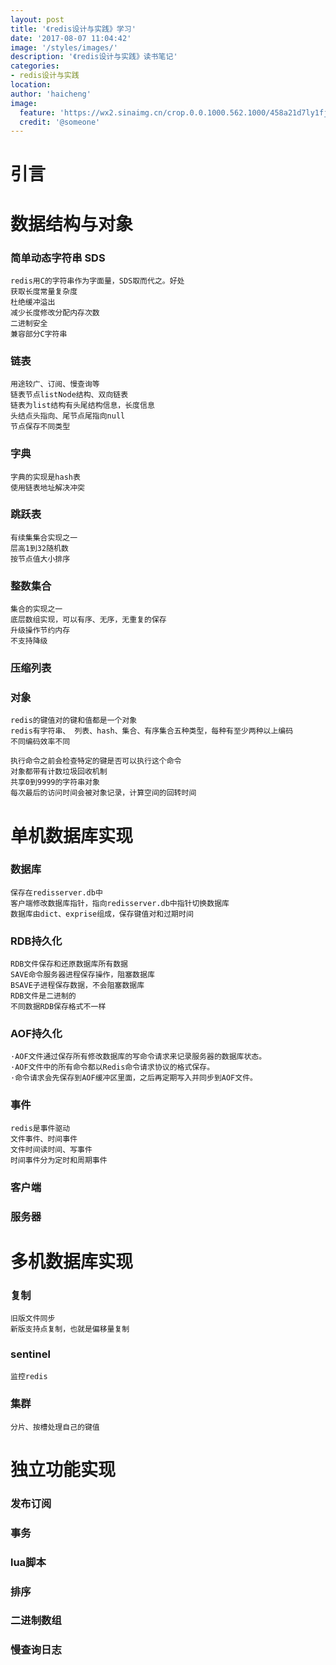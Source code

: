 ```yaml
---
layout: post
title: '《redis设计与实践》学习'
date: '2017-08-07 11:04:42'
image: '/styles/images/'
description: '《redis设计与实践》读书笔记'
categories:
- redis设计与实践
location:
author: 'haicheng'
image:
  feature: 'https://wx2.sinaimg.cn/crop.0.0.1000.562.1000/458a21d7ly1fjasnl3hvrj20rs0fm41h.jpg'
  credit: '@someone'
---
```


 
 


# 引言

# 数据结构与对象

### 简单动态字符串 SDS

    redis用C的字符串作为字面量，SDS取而代之。好处
    获取长度常量复杂度
    杜绝缓冲溢出
    减少长度修改分配内存次数
    二进制安全
    兼容部分C字符串

### 链表

    用途较广、订阅、慢查询等
    链表节点listNode结构、双向链表
    链表为list结构有头尾结构信息，长度信息
    头结点头指向、尾节点尾指向null
    节点保存不同类型
    
### 字典

    字典的实现是hash表
    使用链表地址解决冲突
### 跳跃表

    有续集集合实现之一
    层高1到32随机数
    按节点值大小排序
### 整数集合

    集合的实现之一
    底层数组实现，可以有序、无序，无重复的保存
    升级操作节约内存
    不支持降级

### 压缩列表
### 对象

    redis的键值对的键和值都是一个对象
    redis有字符串、 列表、hash、集合、有序集合五种类型，每种有至少两种以上编码
    不同编码效率不同
    
    执行命令之前会检查特定的键是否可以执行这个命令
    对象都带有计数垃圾回收机制
    共享0到9999的字符串对象
    每次最后的访问时间会被对象记录，计算空间的回转时间

# 单机数据库实现

### 数据库

    保存在redisserver.db中
    客户端修改数据库指针，指向redisserver.db中指针切换数据库
    数据库由dict、exprise组成，保存键值对和过期时间

### RDB持久化

    RDB文件保存和还原数据库所有数据
    SAVE命令服务器进程保存操作，阻塞数据库
    BSAVE子进程保存数据，不会阻塞数据库
    RDB文件是二进制的
    不同数据RDB保存格式不一样
    
### AOF持久化
    ·AOF文件通过保存所有修改数据库的写命令请求来记录服务器的数据库状态。
    ·AOF文件中的所有命令都以Redis命令请求协议的格式保存。
    ·命令请求会先保存到AOF缓冲区里面，之后再定期写入并同步到AOF文件。

### 事件

    redis是事件驱动
    文件事件、时间事件
    文件时间读时间、写事件
    时间事件分为定时和周期事件
    
### 客户端
### 服务器

# 多机数据库实现

### 复制

    旧版文件同步
    新版支持点复制，也就是偏移量复制
    
### sentinel

    监控redis
    
### 集群

    分片、按槽处理自己的键值

# 独立功能实现
### 发布订阅
### 事务
### lua脚本
### 排序
### 二进制数组
### 慢查询日志


